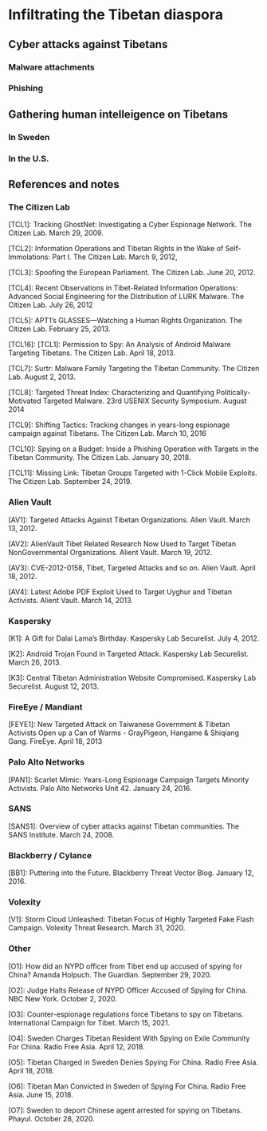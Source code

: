 # Infiltrating the Tibetan diaspora

## Cyber attacks against Tibetans

### Malware attachments

### Phishing

## Gathering human intelleigence on Tibetans

### In Sweden

### In the U.S.

## References and notes

### The Citizen Lab
\[TCL1\]: Tracking GhostNet: Investigating a Cyber Espionage Network. The Citizen Lab. March 29, 2009.

\[TCL2\]: Information Operations and Tibetan Rights in the Wake of Self-Immolations: Part I. The Citizen Lab. March 9, 2012,

\[TCL3\]: Spoofing the European Parliament. The Citizen Lab. June 20, 2012.

\[TCL4\]: Recent Observations in Tibet-Related Information Operations: Advanced Social
Engineering for the Distribution of LURK Malware. The Citizen Lab. July 26, 2012

\[TCL5\]: APT1’s GLASSES—Watching a Human Rights Organization. The Citizen Lab. February 25, 2013.

\[TCL16\]: \[TCL1\]: Permission to Spy: An Analysis of Android Malware Targeting Tibetans. The Citizen Lab. April 18, 2013.

\[TCL7\]: Surtr: Malware Family Targeting the Tibetan Community. The Citizen Lab. August 2, 2013.

\[TCL8\]: Targeted Threat Index: Characterizing and Quantifying Politically-Motivated Targeted Malware. 23rd USENIX Security Symposium. August 2014

\[TCL9\]: Shifting Tactics: Tracking changes in years-long espionage campaign against Tibetans. The Citizen Lab. March 10, 2016

\[TCL10\]: Spying on a Budget: Inside a Phishing Operation with Targets in the Tibetan Community. The Citizen Lab. January 30, 2018.

\[TCL11\]: Missing Link: Tibetan Groups Targeted with 1-Click Mobile Exploits. The Citizen Lab. September 24, 2019.

### Alien Vault
\[AV1\]: Targeted Attacks Against Tibetan Organizations. Alien Vault. March 13, 2012.

\[AV2\]: AlienVault Tibet Related Research Now Used to Target Tibetan NonGovernmental Organizations. Alient Vault. March 19, 2012.

\[AV3\]: CVE-2012-0158, Tibet, Targeted Attacks and so on. Alien Vault. April 18,
2012.

\[AV4\]: Latest Adobe PDF Exploit Used to Target Uyghur and Tibetan Activists. Alient Vault. March 14, 2013.

### Kaspersky
\[K1\]: A Gift for Dalai Lama’s Birthday. Kaspersky Lab Securelist. July 4, 2012.

\[K2\]: Android Trojan Found in Targeted Attack. Kaspersky Lab Securelist. March 26, 2013.

\[K3\]: Central Tibetan Administration Website Compromised. Kaspersky Lab Securelist. August 12, 2013.

### FireEye / Mandiant
\[FEYE1\]: New Targeted Attack on Taiwanese Government & Tibetan Activists Open up
a Can of Warms - GrayPigeon, Hangame & Shiqiang Gang. FireEye. April 18, 2013

### Palo Alto Networks
\[PAN1\]: Scarlet Mimic: Years-Long Espionage Campaign Targets Minority Activists. Palo Alto Networks Unit 42. January 24, 2016.

### SANS
\[SANS1\]: Overview of cyber attacks against Tibetan communities. The SANS Institute. March 24, 2008.

### Blackberry / Cylance
\[BB1\]: Puttering into the Future. Blackberry Threat Vector Blog. January 12, 2016.

### Volexity
\[V1\]: Storm Cloud Unleashed: Tibetan Focus of Highly Targeted Fake Flash Campaign. Volexity Threat Research. March 31, 2020.

### Other
\[O1\]: How did an NYPD officer from Tibet end up accused of spying for China? Amanda Holpuch. The Guardian. September 29, 2020.

\[O2\]: Judge Halts Release of NYPD Officer Accused of Spying for China. NBC New York. October 2, 2020.

\[O3\]: Counter-espionage regulations force Tibetans to spy on Tibetans. International Campaign for Tibet. March 15, 2021.

\[O4\]: Sweden Charges Tibetan Resident With Spying on Exile Community For China. Radio Free Asia. April 12, 2018.

\[O5\]: Tibetan Charged in Sweden Denies Spying For China. Radio Free Asia. April 18, 2018.

\[O6\]: Tibetan Man Convicted in Sweden of Spying For China. Radio Free Asia. June 15, 2018.

\[O7\]: Sweden to deport Chinese agent arrested for spying on Tibetans. Phayul. October 28, 2020.